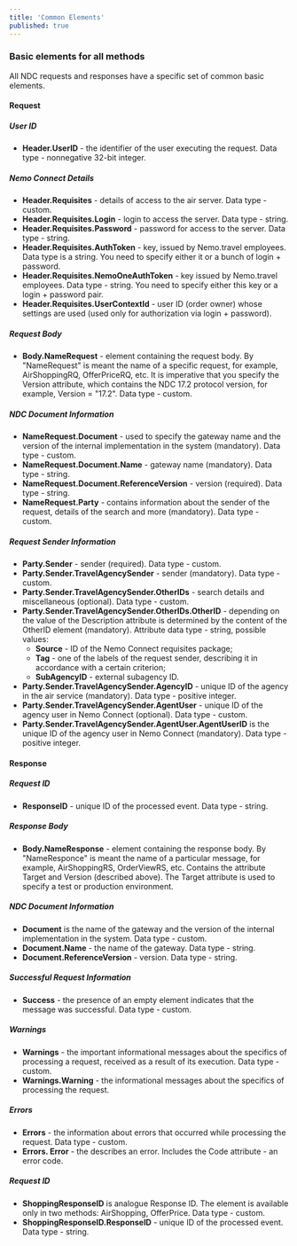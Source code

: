 ```yaml
---
title: 'Common Elements'
published: true
---
```


### Basic elements for all methods
All NDC requests and responses have a specific set of common basic elements.

#### Request

##### User ID
-  **Header.UserID** - the identifier of the user executing the request. Data type - nonnegative 32-bit integer.

##### Nemo Connect Details
-  **Header.Requisites** - details of access to the air server. Data type - custom.
-  **Header.Requisites.Login** - login to access the server. Data type - string.
-  **Header.Requisites.Password** - password for access to the server. Data type - string.
-  **Header.Requisites.AuthToken** - key, issued by Nemo.travel employees. Data type is a string. You need to specify either it or a bunch of login + password.
-  **Header.Requisites.NemoOneAuthToken** - key issued by Nemo.travel employees. Data type - string. You need to specify either this key or a login + password pair.
-  **Header.Requisites.UserContextId** - user ID (order owner) whose settings are used (used only for authorization via login + password).

##### Request Body
-  **Body.NameRequest** - element containing the request body. By "NameRequest" is meant the name of a specific request, for example, AirShoppingRQ, OfferPriceRQ, etc. It is imperative that you specify the Version attribute, which contains the NDC 17.2 protocol version, for example, Version = "17.2". Data type - custom.

##### NDC Document Information
- **NameRequest.Document** - used to specify the gateway name and the version of the internal implementation in the system (mandatory). Data type - custom.
- **NameRequest.Document.Name** - gateway name (mandatory). Data type - string.
- **NameRequest.Document.ReferenceVersion** - version (required). Data type - string.
- **NameRequest.Party** - contains information about the sender of the request, details of the search and more (mandatory). Data type - custom.

##### Request Sender Information
-  **Party.Sender** - sender (required). Data type - custom.
-  **Party.Sender.TravelAgencySender** - sender (mandatory). Data type - custom.
-  **Party.Sender.TravelAgencySender.OtherIDs** - search details and miscellaneous (optional). Data type - custom.
-  **Party.Sender.TravelAgencySender.OtherIDs.OtherID** - depending on the value of the Description attribute is determined by the content of the OtherID element (mandatory). Attribute data type - string, possible values:
    - **Source** - ID of the Nemo Connect requisites package;
    - **Tag** - one of the labels of the request sender, describing it in accordance with a certain criterion;
    - **SubAgencyID** - external subagency ID.
-  **Party.Sender.TravelAgencySender.AgencyID** - unique ID of the agency in the air service (mandatory). Data type - positive integer.
-  **Party.Sender.TravelAgencySender.AgentUser** - unique ID of the agency user in Nemo Connect (optional). Data type - custom.
-  **Party.Sender.TravelAgencySender.AgentUser.AgentUserID** is the unique ID of the agency user in Nemo Connect (mandatory). Data type - positive integer.

#### Response

##### Request ID
-  **ResponseID** - unique ID of the processed event. Data type - string.

##### Response Body
-  **Body.NameResponse** - element containing the response body. By "NameResponce" is meant the name of a particular message, for example, AirShoppingRS, OrderViewRS, etc. Contains the attribute Target and Version (described above). The Target attribute is used to specify a test or production environment.

##### NDC Document Information
-  **Document** is the name of the gateway and the version of the internal implementation in the system. Data type - custom.
-  **Document.Name** - the name of the gateway. Data type - string.
-  **Document.ReferenceVersion** - version. Data type - string.

##### Successful Request Information
-  **Success** - the presence of an empty element indicates that the message was successful. Data type - custom.

##### Warnings
-  **Warnings** - the important informational messages about the specifics of processing a request, received as a result of its execution. Data type - custom.
-  **Warnings.Warning** - the informational messages about the specifics of processing the request.

##### Errors
-  **Errors** - the information about errors that occurred while processing the request. Data type - custom.
-  **Errors. Error** - the describes an error. Includes the Code attribute - an error code.

##### Request ID
-  **ShoppingResponseID** is analogue Response ID. The element is available only in two methods: AirShopping, OfferPrice. Data type - custom.
-  **ShoppingResponseID.ResponseID** - unique ID of the processed event. Data type - string.
